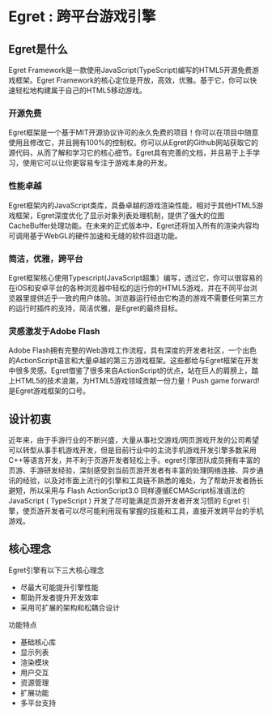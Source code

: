 Egret : 跨平台游戏引擎
================================================



Egret是什么
-------------------

Egret Framework是一款使用JavaScript(TypeScript)编写的HTML5开源免费游戏框架。Egret Framework的核心定位是开放，高效，优雅。基于它，你可以快速轻松地构建属于自己的HTML5移动游戏。


### 开源免费
Egret框架是一个基于MIT开源协议许可的永久免费的项目！你可以在项目中随意使用且修改它，并且拥有100%的控制权。你可以从Egret的Github网站获取它的源代码，从而了解和学习它的核心细节。Egret具有完善的文档，并且易于上手学习，使用它可以让你更容易专注于游戏本身的开发。

### 性能卓越
Egret框架内的JavaScript类库，具备卓越的游戏渲染性能，相对于其他HTML5游戏框架，Egret深度优化了显示对象列表处理机制，提供了强大的位图CacheBuffer处理功能。在未来的正式版本中，Egret还将加入所有的渲染内容均可调用基于WebGL的硬件加速和无缝的软件回退功能。

### 简洁，优雅，跨平台
Egret框架核心使用Typescript(JavaScript超集）编写，透过它，你可以很容易的在iOS和安卓平台的各种浏览器中轻松的运行你的HTML5游戏，并在不同平台浏览器里提供近乎一致的用户体验。浏览器运行经由它构造的游戏不需要任何第三方的运行时插件的支持，简洁优雅，是Egret的最终目标。 

### 灵感激发于Adobe Flash
Adobe Flash拥有完整的Web游戏工作流程，具有深度的开发者社区，一个出色的ActionScript语言和大量卓越的第三方游戏框架。这些都给与Egret框架在开发中很多灵感。Egret借鉴了很多来自ActionScript的优点，站在巨人的肩膀上，踏上HTML5的技术浪潮，为HTML5游戏领域贡献一份力量！Push game forward!是Egret游戏框架的口号。


设计初衷
-------------------

近年来，由于手游行业的不断兴盛，大量从事社交游戏/网页游戏开发的公司希望可以转型从事手机游戏开发，但是目前行业中的主流手机游戏开发引擎多数采用C++等语言开发，并不利于页游开发者轻松上手。egret引擎团队成员拥有丰富的页游、手游研发经验，深刻感受到当前页游开发者有丰富的处理网络连接、异步通讯的经验，以及对市面上流行的引擎和工具链不熟悉的难处，为了帮助开发者扬长避短，所以采用与 Flash ActionScript3.0 同样遵循ECMAScript标准语法的 JavaScript ( TypeScript ) 开发了尽可能满足页游开发者开发习惯的 Egret 引擎，使页游开发者可以尽可能利用现有掌握的技能和工具，直接开发跨平台的手机游戏。


核心理念
--------------------

Egret引擎有以下三大核心理念
* 尽最大可能提升引擎性能
* 帮助开发者提升开发效率
* 采用可扩展的架构和松耦合设计

功能特点
* 基础核心库
* 显示列表
* 渲染模块
* 用户交互
* 资源管理
* 扩展功能
* 多平台支持

